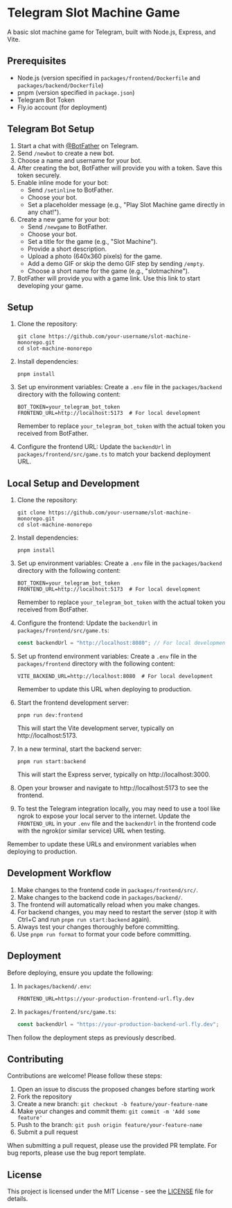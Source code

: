 # Telegram Slot Machine Game

A basic slot machine game for Telegram, built with Node.js, Express, and Vite.

## Prerequisites

- Node.js (version specified in `packages/frontend/Dockerfile` and `packages/backend/Dockerfile`)
- pnpm (version specified in `package.json`)
- Telegram Bot Token
- Fly.io account (for deployment)

## Telegram Bot Setup

1. Start a chat with [@BotFather](https://t.me/BotFather) on Telegram.
2. Send `/newbot` to create a new bot.
3. Choose a name and username for your bot.
4. After creating the bot, BotFather will provide you with a token. Save this token securely.
5. Enable inline mode for your bot:
   - Send `/setinline` to BotFather.
   - Choose your bot.
   - Set a placeholder message (e.g., "Play Slot Machine game directly in any chat!").
6. Create a new game for your bot:
   - Send `/newgame` to BotFather.
   - Choose your bot.
   - Set a title for the game (e.g., "Slot Machine").
   - Provide a short description.
   - Upload a photo (640x360 pixels) for the game.
   - Add a demo GIF or skip the demo GIF step by sending `/empty`.
   - Choose a short name for the game (e.g., "slotmachine").
7. BotFather will provide you with a game link. Use this link to start developing your game.

## Setup

1. Clone the repository:

   ```
   git clone https://github.com/your-username/slot-machine-monorepo.git
   cd slot-machine-monorepo
   ```

2. Install dependencies:

   ```
   pnpm install
   ```

3. Set up environment variables:
   Create a `.env` file in the `packages/backend` directory with the following content:

   ```
   BOT_TOKEN=your_telegram_bot_token
   FRONTEND_URL=http://localhost:5173  # For local development
   ```

   Remember to replace `your_telegram_bot_token` with the actual token you received from BotFather.

4. Configure the frontend URL:
   Update the `backendUrl` in `packages/frontend/src/game.ts` to match your backend deployment URL.

## Local Setup and Development

1. Clone the repository:

   ```
   git clone https://github.com/your-username/slot-machine-monorepo.git
   cd slot-machine-monorepo
   ```

2. Install dependencies:

   ```
   pnpm install
   ```

3. Set up environment variables:
   Create a `.env` file in the `packages/backend` directory with the following content:

   ```
   BOT_TOKEN=your_telegram_bot_token
   FRONTEND_URL=http://localhost:5173  # For local development
   ```

   Remember to replace `your_telegram_bot_token` with the actual token you received from BotFather.

4. Configure the frontend:
   Update the `backendUrl` in `packages/frontend/src/game.ts`:

   ```typescript
   const backendUrl = "http://localhost:8080"; // For local development
   ```

5. Set up frontend environment variables:
   Create a `.env` file in the `packages/frontend` directory with the following content:

   ```
   VITE_BACKEND_URL=http://localhost:8080  # For local development
   ```

   Remember to update this URL when deploying to production.

6. Start the frontend development server:

   ```
   pnpm run dev:frontend
   ```

   This will start the Vite development server, typically on http://localhost:5173.

7. In a new terminal, start the backend server:

   ```
   pnpm run start:backend
   ```

   This will start the Express server, typically on http://localhost:3000.

8. Open your browser and navigate to http://localhost:5173 to see the frontend.

9. To test the Telegram integration locally, you may need to use a tool like ngrok to expose your local server to the internet. Update the `FRONTEND_URL` in your `.env` file and the `backendUrl` in the frontend code with the ngrok(or similar service) URL when testing.

Remember to update these URLs and environment variables when deploying to production.

## Development Workflow

1. Make changes to the frontend code in `packages/frontend/src/`.
2. Make changes to the backend code in `packages/backend/`.
3. The frontend will automatically reload when you make changes.
4. For backend changes, you may need to restart the server (stop it with Ctrl+C and run `pnpm run start:backend` again).
5. Always test your changes thoroughly before committing.
6. Use `pnpm run format` to format your code before committing.

## Deployment

Before deploying, ensure you update the following:

1. In `packages/backend/.env`:

   ```
   FRONTEND_URL=https://your-production-frontend-url.fly.dev
   ```

2. In `packages/frontend/src/game.ts`:
   ```typescript
   const backendUrl = "https://your-production-backend-url.fly.dev";
   ```

Then follow the deployment steps as previously described.

## Contributing

Contributions are welcome! Please follow these steps:

1. Open an issue to discuss the proposed changes before starting work
2. Fork the repository
3. Create a new branch: `git checkout -b feature/your-feature-name`
4. Make your changes and commit them: `git commit -m 'Add some feature'`
5. Push to the branch: `git push origin feature/your-feature-name`
6. Submit a pull request

When submitting a pull request, please use the provided PR template. For bug reports, please use the bug report template.

## License

This project is licensed under the MIT License - see the [LICENSE](LICENSE) file for details.
